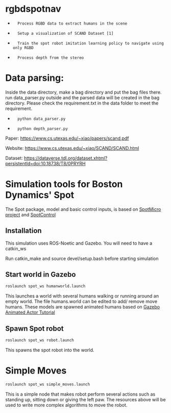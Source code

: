 # rgbdspotnav

-       Process RGBD data to extract humans in the scene
-       Setup a visualization of SCAND Dataset [1]
-       Train the spot robot imitation learning policy to navigate using only RGBD
-       Process depth from the stereo


# Data parsing:
Inside the data directory, make a bag directory and put the bag files there. run data_parser.py outside and the parsed data will be created in the bag directory.
Please check the requirement.txt in the data folder to meet the requirement. 

-       python data_parser.py
-       python depth_parser.py 

Paper:
https://www.cs.utexas.edu/~xiao/papers/scand.pdf

Website:
https://www.cs.utexas.edu/~xiao/SCAND/SCAND.html

Dataset:
https://dataverse.tdl.org/dataset.xhtml?persistentId=doi:10.18738/T8/0PRYRH


# Simulation tools for Boston Dynamics' Spot

The Spot package, model and basic control inputs, is based on [SpotMicro project](https://github.com/OpenQuadruped/spot_mini_mini) and [SpotControl](https://github.com/SoftServeSAG/spot_simulation/tree/spot_control)

## Installation
This simulation uses ROS-Noetic and Gazebo. You will need to have a catkin_ws 

Run catkin_make and source devel/setup.bash before starting simulation 

## Start world in Gazebo
```bash
roslaunch spot_ws humanworld.launch
```
This launches a world with several humans walking or running around an empty world. The file humans.world can be edited to add/ remove move humans. These models are spawned animated humans based on [Gazebo Animated Actor Tutorial](https://classic.gazebosim.org/tutorials?tut=actor&cat=build_robot)

## Spawn Spot robot
```bash
roslaunch spot_ws robot.launch
```
This spawns the spot robot into the world. 

# Simple Moves
```bash
roslaunch spot_ws simple_moves.launch
```
This is a simple node that makes robot perform several actions such as standing up, sitting down or giving the left paw. The resources above will be used to write more complex algorithms to move the robot. 
